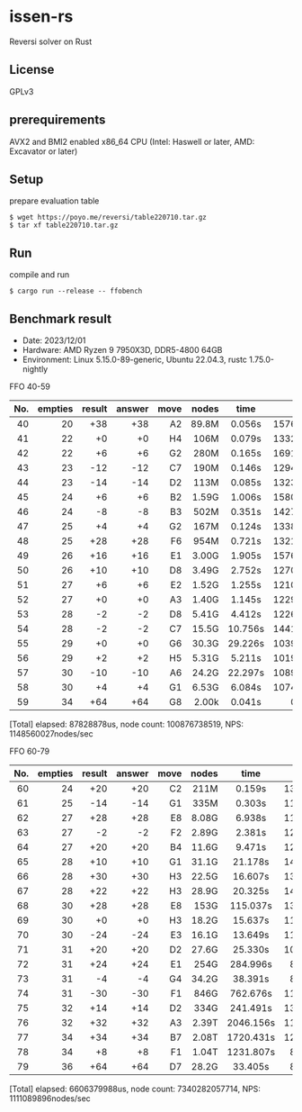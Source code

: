 # issen-rs

Reversi solver on Rust

## License

GPLv3

## prerequirements

AVX2 and BMI2 enabled x86\_64 CPU (Intel: Haswell or later, AMD: Excavator or later)

## Setup

prepare evaluation table

```Shell
$ wget https://poyo.me/reversi/table220710.tar.gz
$ tar xf table220710.tar.gz
```

## Run

compile and run

```Shell
$ cargo run --release -- ffobench
```

## Benchmark result

- Date: 2023/12/01
- Hardware: AMD Ryzen 9 7950X3D, DDR5-4800 64GB
- Environment: Linux 5.15.0-89-generic, Ubuntu 22.04.3, rustc 1.75.0-nightly

FFO 40-59

|No.|empties|result|answer|move|nodes|time|NPS|
|---:|---:|---:|---:|---:|---:|:--:|---:|
|40|20|+38|+38|A2|89.8M|   0.056s|1576M/s|
|41|22| +0| +0|H4| 106M|   0.079s|1332M/s|
|42|22| +6| +6|G2| 280M|   0.165s|1691M/s|
|43|23|-12|-12|C7| 190M|   0.146s|1294M/s|
|44|23|-14|-14|D2| 113M|   0.085s|1323M/s|
|45|24| +6| +6|B2|1.59G|   1.006s|1580M/s|
|46|24| -8| -8|B3| 502M|   0.351s|1427M/s|
|47|25| +4| +4|G2| 167M|   0.124s|1338M/s|
|48|25|+28|+28|F6| 954M|   0.721s|1321M/s|
|49|26|+16|+16|E1|3.00G|   1.905s|1576M/s|
|50|26|+10|+10|D8|3.49G|   2.752s|1270M/s|
|51|27| +6| +6|E2|1.52G|   1.255s|1210M/s|
|52|27| +0| +0|A3|1.40G|   1.145s|1229M/s|
|53|28| -2| -2|D8|5.41G|   4.412s|1226M/s|
|54|28| -2| -2|C7|15.5G|  10.756s|1441M/s|
|55|29| +0| +0|G6|30.3G|  29.226s|1039M/s|
|56|29| +2| +2|H5|5.31G|   5.211s|1019M/s|
|57|30|-10|-10|A6|24.2G|  22.297s|1089M/s|
|58|30| +4| +4|G1|6.53G|   6.084s|1074M/s|
|59|34|+64|+64|G8|2.00k|   0.041s|0M/s|

[Total] elapsed: 87828878us, node count: 100876738519, NPS: 1148560027nodes/sec

FFO 60-79

|No.|empties|result|answer|move|nodes|time|NPS|
|---:|---:|---:|---:|---:|---:|:--:|---:|
|60|24|+20|+20|C2| 211M|   0.159s|1324M/s|
|61|25|-14|-14|G1| 335M|   0.303s|1102M/s|
|62|27|+28|+28|E8|8.08G|   6.938s|1164M/s|
|63|27| -2| -2|F2|2.89G|   2.381s|1213M/s|
|64|27|+20|+20|B4|11.6G|   9.471s|1232M/s|
|65|28|+10|+10|G1|31.1G|  21.178s|1470M/s|
|66|28|+30|+30|H3|22.5G|  16.607s|1356M/s|
|67|28|+22|+22|H3|28.9G|  20.325s|1425M/s|
|68|30|+28|+28|E8| 153G| 115.037s|1335M/s|
|69|30| +0| +0|H3|18.2G|  15.637s|1164M/s|
|70|30|-24|-24|E3|16.1G|  13.649s|1182M/s|
|71|31|+20|+20|D2|27.6G|  25.330s|1091M/s|
|72|31|+24|+24|E1| 254G| 284.996s|892M/s|
|73|31| -4| -4|G4|34.2G|  38.391s|890M/s|
|74|31|-30|-30|F1| 846G| 762.676s|1109M/s|
|75|32|+14|+14|D2| 334G| 241.491s|1384M/s|
|76|32|+32|+32|A3|2.39T|2046.156s|1171M/s|
|77|34|+34|+34|B7|2.08T|1720.431s|1210M/s|
|78|34| +8| +8|F1|1.04T|1231.807s|845M/s|
|79|36|+64|+64|D7|28.2G|  33.405s|846M/s|

[Total] elapsed: 6606379988us, node count: 7340282057714, NPS: 1111089896nodes/sec

